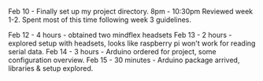 Feb 10 - Finally set up my project directory. 
8pm - 10:30pm Reviewed week 1-2. Spent most of this time following week 3 guidelines.

Feb 12 - 4 hours - obtained two mindflex headsets
Feb 13 - 2 hours - explored setup with headsets, looks like raspberry pi won't work for reading serial data.
Feb 14 - 3 hours - Arduino ordered for project, some configuration overview. 
Feb 15 - 30 minutes - Arduino package arrived, libraries & setup explored. 
